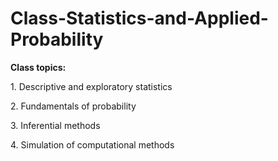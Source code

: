 # Class-Statistics-and-Applied-Probability
<p><strong>Class topics:</strong></p>
<p>1. Descriptive and exploratory statistics</p>
<p>2. Fundamentals of probability</p>
<p>3. Inferential methods</p>
<p>4. Simulation of computational methods</p>
